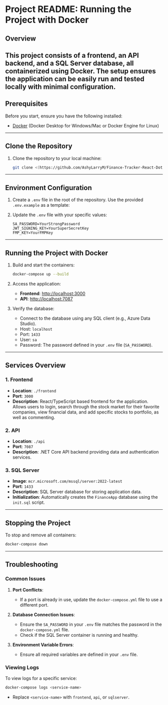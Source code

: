 # Project README: Running the Project with Docker

## Overview
This project consists of a frontend, an API backend, and a SQL Server database, all containerized using Docker. The setup ensures the application can be easily run and tested locally with minimal configuration.
---

## Prerequisites

Before you start, ensure you have the following installed:

- [Docker](https://www.docker.com/products/docker-desktop) (Docker Desktop for Windows/Mac or Docker Engine for Linux)

---

## Clone the Repository

1. Clone the repository to your local machine:
   ```bash
   git clone <(https://github.com/AshyLarryM/Finance-Tracker-React-DotNet-API.git)>
   ```

---

## Environment Configuration

1. Create a `.env` file in the root of the repository. Use the provided `.env.example` as a template:

2. Update the `.env` file with your specific values:
   ```env
   SA_PASSWORD=YourStrongPassword
   JWT_SIGNING_KEY=YourSuperSecretKey
   FMP_KEY=YourFMPKey
   ```

---

## Running the Project with Docker

1. Build and start the containers:
   ```bash
   docker-compose up --build
   ```

2. Access the application:
   - **Frontend**: [http://localhost:3000](http://localhost:3000)
   - **API**: [http://localhost:7087](http://localhost:7087)

3. Verify the database:
   - Connect to the database using any SQL client (e.g., Azure Data Studio).
   - Host: `localhost`
   - Port: `1433`
   - User: `sa`
   - Password: The password defined in your `.env` file (`SA_PASSWORD`).

---

## Services Overview

### 1. Frontend
- **Location**: `./frontend`
- **Port**: `3000`
- **Description**: React/TypeScript based frontend for the application.  Allows users to login, search through the stock market for their favorite companies, view financial data, and add specific stocks to portfolio, as well as commenting.

### 2. API
- **Location**: `./api`
- **Port**: `7087`
- **Description**: .NET Core API backend providing data and authentication services.

### 3. SQL Server
- **Image**: `mcr.microsoft.com/mssql/server:2022-latest`
- **Port**: `1433`
- **Description**: SQL Server database for storing application data.
- **Initialization**: Automatically creates the `FinanceApp` database using the `init.sql` script.

---

## Stopping the Project

To stop and remove all containers:
```bash
docker-compose down
```

---

## Troubleshooting

### Common Issues

1. **Port Conflicts**:
   - If a port is already in use, update the `docker-compose.yml` file to use a different port.

2. **Database Connection Issues**:
   - Ensure the `SA_PASSWORD` in your `.env` file matches the password in the `docker-compose.yml` file.
   - Check if the SQL Server container is running and healthy.

3. **Environment Variable Errors**:
   - Ensure all required variables are defined in your `.env` file.

### Viewing Logs

To view logs for a specific service:
```bash
docker-compose logs <service-name>
```
- Replace `<service-name>` with `frontend`, `api`, or `sqlserver`.
